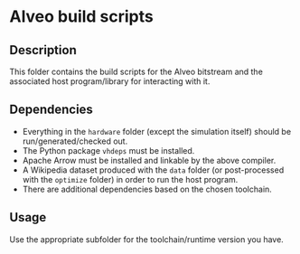 Alveo build scripts
===================

Description
-----------

This folder contains the build scripts for the Alveo bitstream and the
associated host program/library for interacting with it.

Dependencies
------------

 - Everything in the `hardware` folder (except the simulation itself) should be
   run/generated/checked out.
 - The Python package `vhdeps` must be installed.
 - Apache Arrow must be installed and linkable by the above compiler.
 - A Wikipedia dataset produced with the `data` folder (or post-processed with
   the `optimize` folder) in order to run the host program.
 - There are additional dependencies based on the chosen toolchain.

Usage
-----

Use the appropriate subfolder for the toolchain/runtime version you have.
